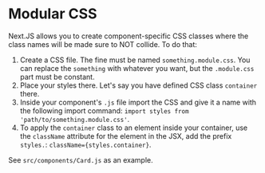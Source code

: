 # Modular CSS

Next.JS allows you to create component-specific CSS classes where the class
names will be made sure to NOT collide. To do that:

1. Create a CSS file. The fine must be named `something.module.css`. You can
   replace the `something` with whatever you want, but the `.module.css` part
   must be constant.
2. Place your styles there. Let's say you have defined CSS class `container`
   there.
3. Inside your component's `.js` file import the CSS and give it a name with the
   following import
   command: `import styles from 'path/to/something.module.css'`.
4. To apply the `container` class to an element inside your container, use the
   `className` attribute for the element in the JSX, add the
   prefix `styles.`: `className={styles.container}`.

See `src/components/Card.js` as an example.
